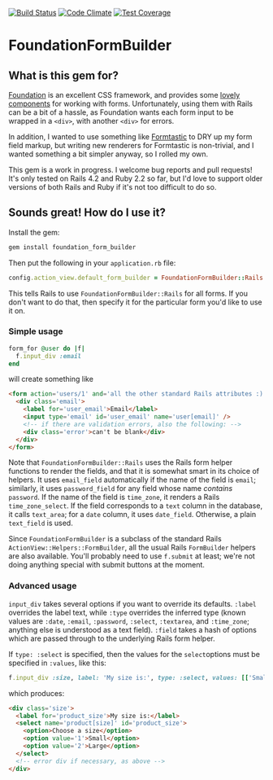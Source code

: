 [![Build Status](https://travis-ci.org/marnen/foundation_form_builder.svg)](https://travis-ci.org/marnen/foundation_form_builder)
[![Code Climate](https://codeclimate.com/github/marnen/foundation_form_builder/badges/gpa.svg)](https://codeclimate.com/github/marnen/foundation_form_builder)
[![Test Coverage](https://codeclimate.com/github/marnen/foundation_form_builder/badges/coverage.svg)](https://codeclimate.com/github/marnen/foundation_form_builder)

# FoundationFormBuilder

## What is this gem for?

[Foundation](http://foundation.zurb.com) is an excellent CSS framework, and provides some [lovely components](http://foundation.zurb.com/docs/components/forms.html) for working with forms. Unfortunately, using them with Rails can be a bit of a hassle, as Foundation wants each form input to be wrapped in a `<div>`, with another `<div>` for errors.

In addition, I wanted to use something like [Formtastic](http://github.com/justinfrench/formtastic) to DRY up my form field markup, but writing new renderers for Formtastic is non-trivial, and I wanted something a bit simpler anyway, so I rolled my own.

This gem is a work in progress. I welcome bug reports and pull requests! It's only tested on Rails 4.2 and Ruby 2.2 so far, but I'd love to support older versions of both Rails and Ruby if it's not too difficult to do so.

## Sounds great! How do I use it?

Install the gem:
```ruby
gem install foundation_form_builder
```
Then put the following in your `application.rb` file:
```ruby
config.action_view.default_form_builder = FoundationFormBuilder::Rails
```
This tells Rails to use `FoundationFormBuilder::Rails` for all forms. If you don't want to do that, then specify it for the particular form you'd like to use it on.

### Simple usage

```ruby
form_for @user do |f|
  f.input_div :email
end
```
will create something like
```html
<form action='users/1' and='all the other standard Rails attributes :)'>
  <div class='email'>
    <label for='user_email'>Email</label>
    <input type='email' id='user_email' name='user[email]' />
    <!-- if there are validation errors, also the following: -->
    <div class='error'>can't be blank</div>
  </div>
</form>
```

Note that `FoundationFormBuilder::Rails` uses the Rails form helper functions to render the fields, and that it is somewhat smart in its choice of helpers. It uses `email_field` automatically if the name of the field is `email`; similarly, it uses `password_field` for any field whose name *contains* `password`. If the name of the field is `time_zone`, it renders a Rails `time_zone_select`. If the field corresponds to a `text` column in the database, it calls `text_area`; for a `date` column, it uses `date_field`. Otherwise, a plain `text_field` is used.


Since `FoundationFormBuilder` is a subclass of the standard Rails `ActionView::Helpers::FormBuilder`, all the usual Rails `FormBuilder` helpers are also available. You'll probably need to use `f.submit` at least; we're not doing anything special with submit buttons at the moment.

### Advanced usage

`input_div` takes several options if you want to override its defaults. `:label` overrides the label text, while `:type` overrides the inferred type (known values are `:date`, `:email`, `:password`, `:select`, `:textarea`, and `:time_zone`; anything else is understood as a text field). `:field` takes a hash of options which are passed through to the underlying Rails form helper.

If `type: :select` is specified, then the values for the `select`options must be specified in `:values`, like this:

```ruby
f.input_div :size, label: 'My size is:', type: :select, values: [['Small', 1], ['Large', 2]], field: {prompt: 'Choose a size'}
```

which produces:
```html
<div class='size'>
  <label for='product_size'>My size is:</label>
  <select name='product[size]' id='product_size'>
    <option>Choose a size</option>
    <option value='1'>Small</option>
    <option value='2'>Large</option>
  </select>
  <!-- error div if necessary, as above -->
</div>
```
